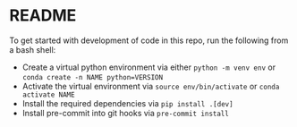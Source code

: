 # README

To get started with development of code in this repo, run the following from a bash shell:

- Create a virtual python environment via either `python -m venv env` or `conda create -n NAME python=VERSION`
- Activate the virtual environment via `source env/bin/activate` or `conda activate NAME`
- Install the required dependencies via `pip install .[dev]`
- Install pre-commit into git hooks via `pre-commit install`

